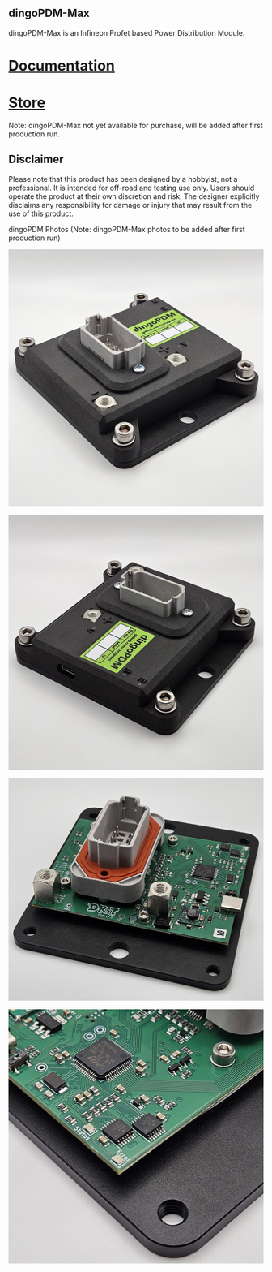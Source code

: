 ## dingoPDM-Max
dingoPDM-Max is an Infineon Profet based Power Distribution Module. 

# [**Documentation**](https://corygrant.github.io/dingoPDM/)

# [**Store**](https://dingo-electronics.square.site/product/dingopdm/1)

Note: dingoPDM-Max not yet available for purchase, will be added after first production run. 

## Disclaimer
Please note that this product has been designed by a hobbyist, not a professional. It is intended for off-road and testing use only. Users should operate the product at their own discretion and risk. The designer explicitly disclaims any responsibility for damage or injury that may result from the use of this product.

dingoPDM Photos (Note: dingoPDM-Max photos to be added after first production run)

![Full1](Images/Full1.jpg)

![Full2](Images/Full2.jpg)

![PCB1](Images/PCB1.jpg)

![PCB2](Images/PCB2.jpg)